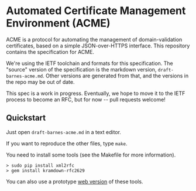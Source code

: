 # Automated Certificate Management Environment (ACME)

ACME is a protocol for automating the management of domain-validation certificates, based on a simple JSON-over-HTTPS interface.  This repository contains the specification for ACME.

We're using the IETF toolchain and formats for this specification.  The "source" version of the specification is the markdown version, `draft-barnes-acme.md`.  Other versions are generated from that, and the versions in the repo may be out of date.

This spec is a work in progress.  Eventually, we hope to move it to the IETF process to become an RFC, but for now -- pull requests welcome!

## Quickstart

Just open `draft-barnes-acme.md` in a text editor.

If you want to reproduce the other files, type `make`.

You need to install some tools (see the Makefile for more information).
```
> sudo pip install xml2rfc
> gem install kramdown-rfc2629
```

You can also use a prototype [web version](http://ipv.sx/draftr/) of these tools.
